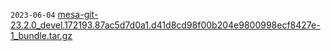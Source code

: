 `2023-06-04` [mesa-git-23.2.0_devel.172193.87ac5d7d0a1.d41d8cd98f00b204e9800998ecf8427e-1_bundle.tar.gz](https://github.com/mengmeet/holoiso-chinese-update-system/releases/download/mesa-git/mesa-git-23.2.0_devel.172193.87ac5d7d0a1.d41d8cd98f00b204e9800998ecf8427e-1_bundle.tar.gz)

